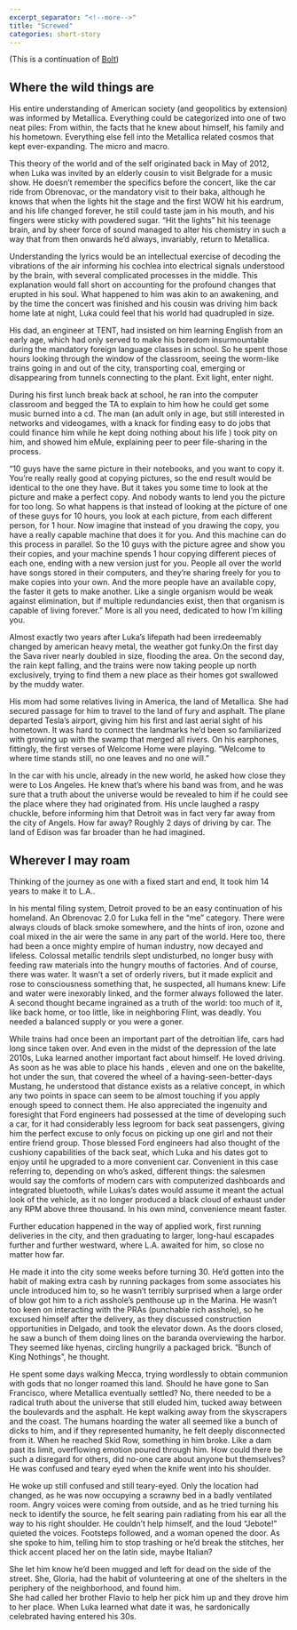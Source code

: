```yaml
---
excerpt_separator: "<!--more-->"
title: "Screwed"
categories: short-story
---
```


(This is a continuation of [Bolt](https://wrongusernameyetagain.github.io/short-story/bolt/))

## Where the wild things are

His entire understanding of American society (and geopolitics by extension) was informed by Metallica.
Everything could be categorized into one of two neat piles:
From within, the facts that he knew about himself, his family and his hometown. Everything else fell into the Metallica related cosmos that kept ever-expanding. The micro and macro.

<!--more-->

This theory of the world and of the self originated back in May of 2012, when Luka was invited by an elderly cousin to visit Belgrade for a music show. He doesn’t remember the specifics before the concert, like the car ride from Obrenovac, or the mandatory visit to their baka, although he knows that when the lights hit the stage and the first WOW hit his eardrum, and his life changed forever, he still could taste jam in his mouth, and his fingers were sticky with powdered sugar.
“Hit the lights” hit his teenage brain, and by sheer force of sound managed to alter his chemistry in such a way that from then onwards he’d always, invariably, return to Metallica.

Understanding the lyrics would be an intellectual exercise of decoding the vibrations of the air informing his cochlea into electrical signals understood by the brain, with several complicated processes in the middle. This explanation would fall short on accounting for the profound changes that erupted in his soul. What happened to him was akin to an awakening, and by the time the concert was finished and his cousin was driving him back home late at night, Luka could feel that his world had quadrupled in size. 

His dad, an engineer at TENT, had insisted on him learning English from an early age, which had only served to make his boredom insurmountable during the mandatory foreign language classes in school. So he spent those hours looking through the window of  the classroom, seeing the worm-like trains going in and out of the city, transporting coal, emerging or disappearing from  tunnels connecting to the plant.  Exit light, enter night.

During his first lunch break back at school, he ran into the computer classroom and begged the TA to explain to him how he could get some music burned into a cd. The man (an adult only in age, but still interested in networks and videogames, with a knack for finding easy to do jobs that could finance him while he kept doing nothing about his life ) took pity on him, and showed him eMule, explaining peer to peer file-sharing in the process.

“10 guys have the same picture in their notebooks, and you want to copy it. You’re really really good at copying pictures, so the end result would be identical to the one they have. But it takes you some time to look at the picture and make a perfect copy.  And nobody wants to lend you the picture for too long.
So what happens is that instead of looking at the picture of one of these guys for 10 hours, you look at each picture, from each different person, for 1 hour.
Now imagine that instead of you drawing the copy, you have a really capable machine that does it for you. And this machine can do this process in parallel. So the 10 guys with the picture agree and show you their copies, and your machine spends 1 hour copying different pieces of each one, ending with a new version just for you. 
People all over the world have songs stored in their computers, and they’re sharing freely for you to make copies into your own. And the more people have an available copy, the faster it gets to make another. Like a single organism would be weak against elimination, but if multiple redundancies exist, then that organism is capable of living forever.”  More is all you need, dedicated to how I’m killing you.

Almost exactly two years after Luka’s lifepath had been irredeemably changed by american heavy metal, the weather got funky.On the first day the Sava river nearly doubled in size, flooding the area. On the second day, the rain kept falling, and the trains were now taking people up north exclusively, trying to find them a new place as their homes got swallowed by the muddy water. 

His mom had some relatives living in America, the land of Metallica. She had secured passage for him to travel to the land of fury and asphalt. The plane departed Tesla’s airport, giving him his first and last aerial sight of his hometown. It was hard to connect the landmarks he’d been so familiarized with growing up with the swamp that merged all rivers. On his earphones, fittingly, the first verses of Welcome Home were playing. “Welcome to where time stands still, no one leaves and no one will.”

In the car with his uncle,  already in the new world, he asked how close they were to Los Angeles. He knew that’s where his band was from, and he was sure that a truth about the universe would be revealed to him if he could see the place where they had originated from. His uncle laughed a raspy chuckle, before informing him that Detroit was in fact very far away from the city of Angels. How far away? Roughly 2 days of driving by car. The land of Edison was far broader than he had imagined.


## Wherever I may roam

Thinking of the journey as one with a fixed start and end, It took him 14 years to make it to  L.A..

In his mental filing system, Detroit proved to be an easy continuation of his homeland. An Obrenovac 2.0 for Luka fell in the “me” category.
There were always clouds of black smoke somewhere, and the hints of iron, ozone and coal mixed in the air were the same in any part of the world. Here too, there had been a once mighty empire of human industry, now decayed and lifeless. Colossal metallic tendrils slept undisturbed, no longer busy with feeding raw materials into the hungry mouths of factories.
And of course, there was water. It wasn’t a set of orderly rivers, but it made explicit and rose to consciousness something that, he suspected, all humans knew: Life and water were inexorably linked, and the former always followed the later. A second thought became ingrained as a truth of the world: too much of it, like back home, or too little, like in neighboring Flint, was deadly. You needed a balanced supply or you were a goner. 

While trains had once been an important part of the detroitian life, cars had long since taken over. And even in the midst of the depression of the late 2010s, Luka learned another important fact about himself. He loved driving.
As soon as he was able to place his hands , eleven and one on the bakelite, hot under the sun, that covered the wheel of a having-seen-better-days Mustang, he understood that distance exists as a relative concept, in which any two points in space can seem to be almost touching if you apply enough speed to connect them.
He also appreciated the ingenuity and foresight that Ford engineers had possessed at the time of developing such a car, for it had considerably less legroom for back seat passengers, giving him the perfect excuse to only focus on picking up one girl and not their entire friend group.
Those blessed Ford engineers had also thought of the cushiony capabilities of the back seat, which Luka and his dates got to enjoy until he upgraded to a more convenient car. Convenient in this case referring to, depending on who’s asked, different things: the salesmen would say the comforts of modern cars with computerized dashboards and integrated bluetooth, while Lukas’s dates would assume it meant the actual look of the vehicle, as it no longer produced a black cloud of exhaust under any RPM above three thousand. In his own mind, convenience meant faster. 

Further education happened in the way of applied work, first running deliveries in the city, and then graduating to larger, long-haul escapades further and further westward, where L.A. awaited for him, so close no matter how far.

He made it into the city some weeks before turning 30. He’d gotten into the habit of making extra cash by running packages from some associates his uncle introduced him to, so he wasn’t terribly surprised when a large order of blow got him to a rich asshole’s penthouse up in the Marina. He wasn’t too keen on interacting with the PRAs (punchable rich asshole), so he excused himself after the delivery, as they discussed construction opportunities in Delgado, and took the elevator down. As the doors closed, he saw a bunch of them doing lines on the baranda overviewing the harbor. They seemed like hyenas, circling hungrily a packaged  brick. “Bunch of King Nothings”, he thought. 

He spent some days walking Mecca, trying wordlessly to obtain communion with gods that no longer roamed this land. Should he have gone to San Francisco, where Metallica eventually settled? No, there needed to be a radical truth about the universe that still eluded him, tucked away between the boulevards and the asphalt. 
He kept walking away from the skyscrapers and the coast. The humans hoarding the water all seemed like a bunch of dicks to him, and if they represented humanity, he felt deeply disconnected from it. 
When he reached Skid Row, something in him broke.
Like a dam past its limit, overflowing emotion poured through him. How could there be such a disregard for others, did no-one care about anyone but themselves? He was confused and teary eyed when the knife went into his shoulder.

He woke up still confused and still teary-eyed. Only the location had changed, as he was now occupying a scrawny bed in a badly ventilated room. Angry voices were coming from outside, and as he tried turning his neck to identify the source, he felt searing pain radiating from his ear all the way to his right shoulder.
He couldn’t help himself, and the loud “Jebote!” quieted the voices. Footsteps followed, and a woman opened the door. As she spoke to him, telling him to stop trashing or he’d break the stitches, her thick accent placed her on the latin side, maybe Italian?

She let him know he’d been mugged and left for dead on the side of the street. She, Gloria, had the habit of volunteering at one of the shelters in the periphery of the neighborhood, and found him.  
She had called her brother Flavio to help her pick him up and they drove him to her place.
When Luka learned what date it was, he sardonically celebrated having entered his 30s.

